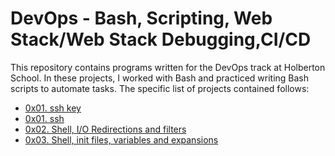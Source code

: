 # DevOps - Bash, Scripting, Web Stack/Web Stack Debugging,CI/CD

This repository contains programs written for the DevOps track at 
Holberton School. In these projects, I worked with Bash and practiced
writing Bash scripts to automate tasks. The specific list of projects
contained follows:

* [0x01. ssh key](./0x00-ssh_key)
* [0x01. ssh](./0x01-ssh)
* [0x02. Shell, I/O Redirections and filters](./0x02-shell_redirections)
* [0x03. Shell, init files, variables and expansions](./0x03-shell_variables_expansions)
